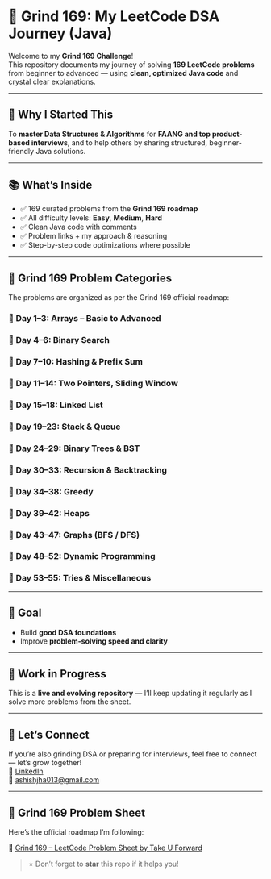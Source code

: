 # 🚀 Grind 169: My LeetCode DSA Journey (Java)

Welcome to my **Grind 169 Challenge**!  
This repository documents my journey of solving **169 LeetCode problems** from beginner to advanced — using **clean, optimized Java code** and crystal clear explanations.

---

## 📌 Why I Started This

To **master Data Structures & Algorithms** for **FAANG and top product-based interviews**, and to help others by sharing structured, beginner-friendly Java solutions.

---

## 📚 What’s Inside

- ✅ 169 curated problems from the **Grind 169 roadmap**
- ✅ All difficulty levels: **Easy**, **Medium**, **Hard**
- ✅ Clean Java code with comments
- ✅ Problem links + my approach & reasoning
- ✅ Step-by-step code optimizations where possible

---

## 🧠 Grind 169 Problem Categories

The problems are organized as per the Grind 169 official roadmap:

### 🔹 Day 1–3: Arrays – Basic to Advanced  
### 🔹 Day 4–6: Binary Search  
### 🔹 Day 7–10: Hashing & Prefix Sum  
### 🔹 Day 11–14: Two Pointers, Sliding Window  
### 🔹 Day 15–18: Linked List  
### 🔹 Day 19–23: Stack & Queue  
### 🔹 Day 24–29: Binary Trees & BST  
### 🔹 Day 30–33: Recursion & Backtracking  
### 🔹 Day 34–38: Greedy  
### 🔹 Day 39–42: Heaps  
### 🔹 Day 43–47: Graphs (BFS / DFS)  
### 🔹 Day 48–52: Dynamic Programming  
### 🔹 Day 53–55: Tries & Miscellaneous

---

## 🎯 Goal

- Build **good DSA foundations**
- Improve **problem-solving speed and clarity**

---

## 🔁 Work in Progress

This is a **live and evolving repository** — I’ll keep updating it regularly as I solve more problems from the sheet.

---

## 💬 Let’s Connect

If you’re also grinding DSA or preparing for interviews, feel free to connect — let’s grow together!  
🔗 [LinkedIn](https://www.linkedin.com/in/ashishjha013)  
📧 ashishjha013@gmail.com

---

## 📄 Grind 169 Problem Sheet

Here’s the official roadmap I’m following:

🔗 [Grind 169 – LeetCode Problem Sheet by Take U Forward](https://takeuforward.org/interviews/leetcode-grind-169-problems-roadmap/)

> ⭐ Don’t forget to **star** this repo if it helps you!
